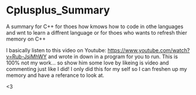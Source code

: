 # Cplusplus_Summary
A summary for C++ for thoes how kmows how to code in othe languages and wnt to learn a diffrent language or for thoes who wants to refresh thier memory on C++

I basically listen to this video on Youtube: https://www.youtube.com/watch?v=Rub-JsjMhWY
and wrote in down in a program for you to run.
This is 100% not my work... so show him some love by likeing is video and commenting just like I did! 
I only did this for my self so I can freshen up my memory and have a referance to look at.

<3
